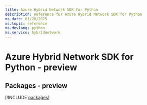```yaml
---
title: Azure Hybrid Network SDK for Python
description: Reference for Azure Hybrid Network SDK for Python
ms.date: 01/28/2025
ms.topic: reference
ms.devlang: python
ms.service: hybridnetwork
---
```

# Azure Hybrid Network SDK for Python - preview
## Packages - preview
[!INCLUDE [packages](hybrid-network-index.md)]